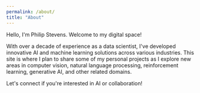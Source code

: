 ```yaml
---
permalink: /about/
title: "About"
---
```


Hello, I'm Philip Stevens. Welcome to my digital space!

With over a decade of experience as a data scientist, I've developed innovative AI and machine learning solutions across various industries. This site is where I plan to share some of my personal projects as I explore new areas in computer vision, natural language processing, reinforcement learning, generative AI, and other related domains.

Let's connect if you're interested in AI or collaboration!
